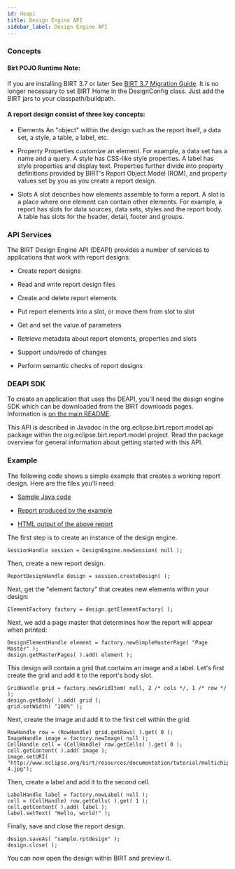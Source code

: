 ```yaml
---
id: deapi
title: Design Engine API
sidebar_label: Design Engine API
---
```


### Concepts

#### Birt POJO Runtime Note:

If you are installing BIRT 3.7 or later See [BIRT 3.7 Migration Guide](http://wiki.eclipse.org/Birt_3.7_Migration_Guide).
It is no longer necessary to set BIRT Home in the DesignConfig class. Just add the BIRT jars to your classpath/buildpath.

#### A report design consist of three key concepts:

* Elements
An "object" within the design such as the report itself, a data set, a style, a table, a label, etc.

* Property
Properties customize an element. For example, a data set has a name and a query. A style has CSS-like style properties. A label has style properties and display text. Properties further divide into property definitions provided by BIRT's Report Object Model (ROM), and property values set by you as you create a report design.

* Slots
A slot describes how elements assemble to form a report. A slot is a place where one element can contain other elements. For example, a report has slots for data sources, data sets, styles and the report body. A table has slots for the header, detail, footer and groups.

### API Services

The BIRT Design Engine API (DEAPI) provides a number of services to applications that work with report designs:

*    Create report designs

*    Read and write report design files

*    Create and delete report elements

*    Put report elements into a slot, or move them from slot to slot

*    Get and set the value of parameters

*    Retrieve metadata about report elements, properties and slots

*    Support undo/redo of changes

*    Perform semantic checks of report designs

### DEAPI SDK

To create an application that uses the DEAPI, you'll need the design engine SDK which can be downloaded from the BIRT downloads pages. Information is [on the main README](https://github.com/eclipse-birt/birt/blob/master/README.md).

This API is described in Javadoc in the org.eclipse.birt.report.model.api package within the org.eclipse.birt.report.model project. Read the package overview for general information about getting started with this API.

### Example

The following code shows a simple example that creates a working report design. Here are the files you'll need:

*    [Sample Java code](res/DeDemo.java)

*    [Report produced by the example](res/sample.rptdesign)

*    [HTML output of the above report](res:///sample.html  )

The first step is to create an instance of the design engine.

    SessionHandle session = DesignEngine.newSession( null ); 

Then, create a new report design.

    ReportDesignHandle design = session.createDesign( ); 

Next, get the "element factory" that creates new elements within your design:

    ElementFactory factory = design.getElementFactory( ); 

Next, we add a page master that determines how the report will appear when printed:

    DesignElementHandle element = factory.newSimpleMasterPage( "Page Master" );
    design.getMasterPages( ).add( element ); 

This design will contain a grid that contains an image and a label. Let's first create the grid and add it to the report's body slot.

    GridHandle grid = factory.newGridItem( null, 2 /* cols */, 1 /* row */ );
    design.getBody( ).add( grid );
    grid.setWidth( "100%" ); 

Next, create the image and add it to the first cell within the grid.

    RowHandle row = (RowHandle) grid.getRows( ).get( 0 );
    ImageHandle image = factory.newImage( null );
    CellHandle cell = (CellHandle) row.getCells( ).get( 0 );
    cell.getContent( ).add( image );
    image.setURI( "http://www.eclipse.org/birt/resources/documentation/tutorial/multichip-4.jpg"); 

Then, create a label and add it to the second cell.

    LabelHandle label = factory.newLabel( null );
    cell = (CellHandle) row.getCells( ).get( 1 );
    cell.getContent( ).add( label );
    label.setText( "Hello, world!" );

Finally, save and close the report design.

    design.saveAs( "sample.rptdesign" );
    design.close( ); 

You can now open the design within BIRT and preview it.
